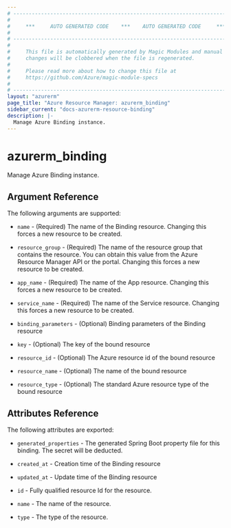 ```yaml
---
# ----------------------------------------------------------------------------
#
#     ***     AUTO GENERATED CODE    ***    AUTO GENERATED CODE     ***
#
# ----------------------------------------------------------------------------
#
#     This file is automatically generated by Magic Modules and manual
#     changes will be clobbered when the file is regenerated.
#
#     Please read more about how to change this file at
#     https://github.com/Azure/magic-module-specs
#
# ----------------------------------------------------------------------------
layout: "azurerm"
page_title: "Azure Resource Manager: azurerm_binding"
sidebar_current: "docs-azurerm-resource-binding"
description: |-
  Manage Azure Binding instance.
---
```


# azurerm_binding

Manage Azure Binding instance.


## Argument Reference

The following arguments are supported:

* `name` - (Required) The name of the Binding resource. Changing this forces a new resource to be created.

* `resource_group` - (Required) The name of the resource group that contains the resource. You can obtain this value from the Azure Resource Manager API or the portal. Changing this forces a new resource to be created.

* `app_name` - (Required) The name of the App resource. Changing this forces a new resource to be created.

* `service_name` - (Required) The name of the Service resource. Changing this forces a new resource to be created.

* `binding_parameters` - (Optional) Binding parameters of the Binding resource

* `key` - (Optional) The key of the bound resource

* `resource_id` - (Optional) The Azure resource id of the bound resource

* `resource_name` - (Optional) The name of the bound resource

* `resource_type` - (Optional) The standard Azure resource type of the bound resource

## Attributes Reference

The following attributes are exported:

* `generated_properties` - The generated Spring Boot property file for this binding. The secret will be deducted.

* `created_at` - Creation time of the Binding resource

* `updated_at` - Update time of the Binding resource

* `id` - Fully qualified resource Id for the resource.

* `name` - The name of the resource.

* `type` - The type of the resource.
